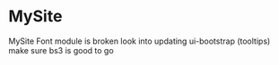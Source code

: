 MySite
======

MySite
Font module is broken
look into updating ui-bootstrap (tooltips)
make sure bs3 is good to go
